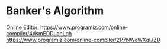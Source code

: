 # Banker's Algorithm






Online Editor:
https://www.programiz.com/online-compiler/4dsmEDDuahLqh <br>
https://www.programiz.com/online-compiler/2P7NWoWXqlJZD
